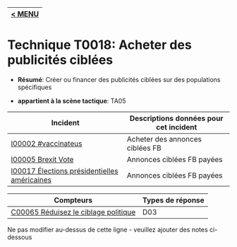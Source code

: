 |[< MENU](../../README.md)|
|---|
# Technique T0018: Acheter des publicités ciblées

* **Résumé**: Créer ou financer des publicités ciblées sur des populations spécifiques

* **appartient à la scène tactique**: TA05


|Incident |Descriptions données pour cet incident |
|-------- |-------------------- |
|[I00002 #vaccinateus](../../generated_pages/incidents/I00002.md) |Acheter des annonces ciblées FB |
|[I00005 Brexit Vote](../../generated_pages/incidents/I00005.md) |Annonces ciblées FB payées |
|[I00017 Élections présidentielles américaines](../../generated_pages/incidents/I00017.md) |Annonces ciblées FB payées |



|Compteurs |Types de réponse |
|-------- |-------------- |
|[C00065 Réduisez le ciblage politique](../../generated_pages/counters/C00065.md) |D03 |


Ne pas modifier au-dessus de cette ligne - veuillez ajouter des notes ci-dessous